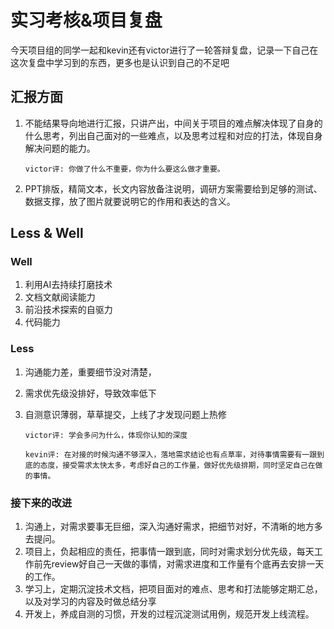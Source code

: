# 实习考核&项目复盘

今天项目组的同学一起和kevin还有victor进行了一轮答辩复盘，记录一下自己在这次复盘中学习到的东西，更多也是认识到自己的不足吧

## 汇报方面

1. 不能结果导向地进行汇报，只讲产出，中间关于项目的难点解决体现了自身的什么思考，列出自己面对的一些难点，以及思考过程和对应的打法，体现自身解决问题的能力。

    ```
    victor评: 你做了什么不重要，你为什么要这么做才重要。
    ```

2. PPT排版，精简文本，长文内容放备注说明，调研方案需要给到足够的测试、数据支撑，放了图片就要说明它的作用和表达的含义。

## Less & Well

### Well

1. 利用AI去持续打磨技术
2. 文档文献阅读能力
3. 前沿技术探索的自驱力
4. 代码能力

### Less

1. 沟通能力差，重要细节没对清楚，
2. 需求优先级没排好，导致效率低下
3. 自测意识薄弱，草草提交，上线了才发现问题上热修

    ```
    victor评: 学会多问为什么，体现你认知的深度
    ```

    ```
    kevin评: 在对接的时候沟通不够深入，落地需求结论也有点草率，对待事情需要有一跟到底的态度，接受需求太快太多，考虑好自己的工作量，做好优先级排期，同时坚定自己在做的事情。
    ```

### 接下来的改进

1. 沟通上，对需求要事无巨细，深入沟通好需求，把细节对好，不清晰的地方多去提问。
2. 项目上，负起相应的责任，把事情一跟到底，同时对需求划分优先级，每天工作前先review好自己一天做的事情，对需求进度和工作量有个底再去安排一天的工作。
3. 学习上，定期沉淀技术文档，把项目面对的难点、思考和打法能够定期汇总，以及对学习的内容及时做总结分享
4. 开发上，养成自测的习惯，开发的过程沉淀测试用例，规范开发上线流程。
